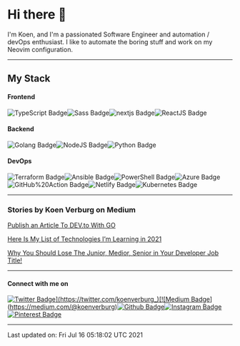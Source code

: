 # Hi there 👋
I'm Koen, and I'm a passionated Software Engineer and automation / devOps enthusiast.
 I like to automate the boring stuff and work on my Neovim configuration.

---

## My Stack
#### Frontend
![TypeScript Badge](https://img.shields.io/badge/-000?style=flat-style&labelColor=000&logo=typescript&logoColor=white&label=TypeScript)![Sass Badge](https://img.shields.io/badge/-000?style=flat-style&labelColor=000&logo=sass&logoColor=white&label=Sass)![nextjs Badge](https://img.shields.io/badge/-000?style=flat-style&labelColor=000&logo=vercel&logoColor=white&label=nextjs)![ReactJS Badge](https://img.shields.io/badge/-000?style=flat-style&labelColor=000&logo=react&logoColor=white&label=ReactJS)
#### Backend
![Golang Badge](https://img.shields.io/badge/-000?style=flat-style&labelColor=000&logo=go&logoColor=white&label=Golang)![NodeJS Badge](https://img.shields.io/badge/-000?style=flat-style&labelColor=000&logo=nodejs&logoColor=white&label=NodeJS)![Python Badge](https://img.shields.io/badge/-000?style=flat-style&labelColor=000&logo=python&logoColor=white&label=Python)
#### DevOps
![Terraform Badge](https://img.shields.io/badge/-000?style=flat-style&labelColor=000&logo=terraform&logoColor=white&label=Terraform)![Ansible Badge](https://img.shields.io/badge/-000?style=flat-style&labelColor=000&logo=Ansible&logoColor=white&label=Ansible)![PowerShell Badge](https://img.shields.io/badge/-000?style=flat-style&labelColor=000&logo=PowerShell&logoColor=white&label=PowerShell)![Azure Badge](https://img.shields.io/badge/-000?style=flat-style&labelColor=000&logo=microsoft&logoColor=white&label=Azure)![GitHub%20Action Badge](https://img.shields.io/badge/-000?style=flat-style&labelColor=000&logo=github&logoColor=white&label=GitHub%20Action)![Netlify Badge](https://img.shields.io/badge/-000?style=flat-style&labelColor=000&logo=Netlify&logoColor=white&label=Netlify)![Kubernetes Badge](https://img.shields.io/badge/-000?style=flat-style&labelColor=000&logo=Kubernetes&logoColor=white&label=Kubernetes)

---

### Stories by Koen Verburg on Medium
[Publish an Article To DEV.to With GO](https://koenverburg.medium.com/publish-an-article-to-dev-to-with-go-48f5f8a64aa6?source=rss-405b29f48feb------2)

[Here Is My List of Technologies I’m Learning in 2021](https://medium.com/codex/here-is-my-list-of-technologies-im-learning-in-2021-e1aa6041ceac?source=rss-405b29f48feb------2)

[Why You Should Lose The Junior, Medior, Senior in Your Developer Job Title!](https://koenverburg.medium.com/why-you-should-lose-the-junior-medior-senior-in-your-developer-job-title-ff522b4ceee4?source=rss-405b29f48feb------2)

---

#### Connect with me on
[![Twitter Badge](https://img.shields.io/badge/-@koenverburg_-1ca0f1?style=flat-square&labelColor=1ca0f1&logo=twitter&logoColor=white&link=https://twitter.com/koenverburg_)](https://twitter.com/koenverburg_)[![Medium Badge](https://img.shields.io/badge/-@koenverburg-03a57a?style=flat-square&labelColor=000000&logo=medium&logoColor=&link=https://medium.com/@koenverburg)](https://medium.com/@koenverburg)[![Github Badge](https://img.shields.io/badge/-@koenverburg-000?style=flat-square&labelColor=&logo=github&logoColor=&link=https://github.com/koenverburg)](https://github.com/koenverburg)[![Instagram Badge](https://img.shields.io/badge/-@koen.devops-000?style=flat-square&labelColor=000&logo=instagram&logoColor=&link=https://instagram.com/koen.devops)](https://instagram.com/koen.devops)[![Pinterest Badge](https://img.shields.io/badge/-@thekoenverburg-000?style=flat-square&labelColor=000&logo=pinterest&logoColor=&link=https://pinterest.com/thekoenverburg)](https://pinterest.com/thekoenverburg)

---

Last updated on: Fri Jul 16 05:18:02 UTC 2021